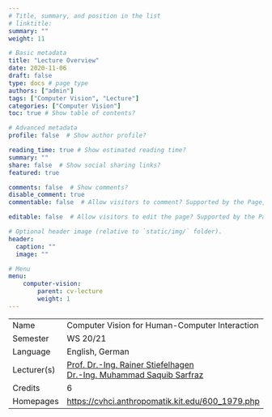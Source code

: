 ```yaml
---
# Title, summary, and position in the list
# linktitle: 
summary: ""
weight: 11

# Basic metadata
title: "Lecture Overview"
date: 2020-11-06
draft: false
type: docs # page type
authors: ["admin"]
tags: ["Computer Vision", "Lecture"]
categories: ["Computer Vision"]
toc: true # Show table of contents?

# Advanced metadata
profile: false  # Show author profile?

reading_time: true # Show estimated reading time?
summary: ""
share: false  # Show social sharing links?
featured: true

comments: false  # Show comments?
disable_comment: true
commentable: false  # Allow visitors to comment? Supported by the Page, Post, and Docs content types.

editable: false  # Allow visitors to edit the page? Supported by the Page, Post, and Docs content types.

# Optional header image (relative to `static/img/` folder).
header:
  caption: ""
  image: ""

# Menu
menu: 
    computer-vision:
        parent: cv-lecture
        weight: 1
---
```


|             |                                                              |
| ----------- | ------------------------------------------------------------ |
| Name        | Computer Vision for Human-Computer Interaction               |
| Semester    | WS 20/21                                                     |
| Language    | English, German                                              |
| Lecturer(s) | [Prof. Dr.-Ing. Rainer Stiefelhagen](https://cvhci.anthropomatik.kit.edu/people_596.php)<br/>[Dr.-Ing. Muhammad Saquib Sarfraz](https://cvhci.anthropomatik.kit.edu/people_713.php) |
| Credits     | 6                                                            |
| Homepages   | https://cvhci.anthropomatik.kit.edu/600_1979.php             |

